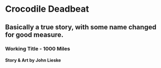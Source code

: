 # Crocodile Deadbeat
## Basically a true story, with some name changed for good measure.

### Working Title - 1000 Miles

#### Story & Art by John Lieske
